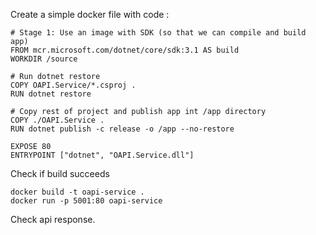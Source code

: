 Create a simple docker file with code : 

```
# Stage 1: Use an image with SDK (so that we can compile and build app)
FROM mcr.microsoft.com/dotnet/core/sdk:3.1 AS build
WORKDIR /source

# Run dotnet restore
COPY OAPI.Service/*.csproj .
RUN dotnet restore

# Copy rest of project and publish app int /app directory
COPY ./OAPI.Service .
RUN dotnet publish -c release -o /app --no-restore

EXPOSE 80
ENTRYPOINT ["dotnet", "OAPI.Service.dll"]
```

Check if build succeeds 

```
docker build -t oapi-service .
docker run -p 5001:80 oapi-service
```

Check api response.